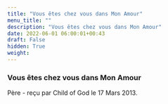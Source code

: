 ```yaml
---
title: "Vous êtes chez vous dans Mon Amour"
menu_title: ""
description: "Vous êtes chez vous dans Mon Amour"
date: 2022-06-01 06:00:01+00:43
draft: False
hidden: True
weight:
---
```

### Vous êtes chez vous dans Mon Amour

Père - reçu par Child of God le 17 Mars 2013.



